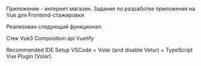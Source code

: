 Приложение - интернет магазин.
Задание по разработке приложения на Vue для Frontend-стажировки

Реализован следующий функционал:

Стек Vue3
Composition api
Vuetify

Recommended IDE Setup
VSCode + Volar (and disable Vetur) + TypeScript Vue Plugin (Volar).